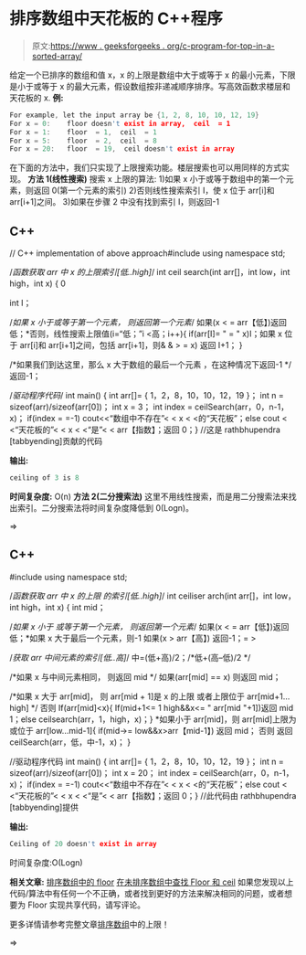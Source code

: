 # 排序数组中天花板的 C++程序

> 原文:[https://www . geeksforgeeks . org/c-program-for-top-in-a-sorted-array/](https://www.geeksforgeeks.org/c-program-for-ceiling-in-a-sorted-array/)

给定一个已排序的数组和值 x，x 的上限是数组中大于或等于 x 的最小元素，下限是小于或等于 x 的最大元素，假设数组按非递减顺序排序。写高效函数求楼层和天花板的 x.
**例:**

```cpp
For example, let the input array be {1, 2, 8, 10, 10, 12, 19}
For x = 0:    floor doesn't exist in array,  ceil  = 1
For x = 1:    floor  = 1,  ceil  = 1
For x = 5:    floor  = 2,  ceil  = 8
For x = 20:   floor  = 19,  ceil doesn't exist in array
```

在下面的方法中，我们只实现了上限搜索功能。楼层搜索也可以用同样的方式实现。
**方法 1(线性搜索)**
搜索 x 上限的算法:
1)如果 x 小于或等于数组中的第一个元素，则返回 0(第一个元素的索引)
2)否则线性搜索索引 I，使 x 位于 arr[i]和 arr[i+1]之间。
3)如果在步骤 2 中没有找到索引 I，则返回-1

## C++

// C++ implementation of above approach#include <bits stdc="">using namespace std;

/*函数获取 arr 中 x 的上限索引[低..high]*/
int ceil search(int arr[]，int low，int high，int x)
{ 0

int I；

/*如果 x 小于或等于第一个元素，
则返回第一个元素*/
如果(x < = arr【低】)返回低；*否则，线性搜索上限值(i=“低；”i <高；i++){ if(arr[I]= " = " x)I；如果 x 位于 arr[i]和 arr[i+1]之间，包括 arr[i+1]，则& & > = x)
返回 I+1；
}

/*如果我们到达这里，那么 x 大于数组的最后一个元素
，在这种情况下返回-1 */
返回-1；

/*驱动程序代码*/
int main()
{
int arr[]= { 1，2，8，10，10，12，19 }；
int n = sizeof(arr)/sizeof(arr[0])；
int x = 3；
int index = ceilSearch(arr，0，n-1，x)；
if(index = =-1)
cout<<“数组中不存在”< < x < <的“天花板”；else cout < <“天花板的”< < x < <“是”< < arr【指数】；返回 0；} //这是 rathbhupendra [tabbyending]贡献的代码

**输出:**

```cpp
ceiling of 3 is 8
```

**时间复杂度:** O(n)
**方法 2(二分搜索法)**
这里不用线性搜索，而是用二分搜索法来找出索引。二分搜索法将时间复杂度降低到 0(Logn)。

=></bits>

## C++

#include <bits stdc="">using namespace std;

/*函数获取 arr 中 x 的上限
的索引[低..high]*/
int ceiliser arch(int arr[]，int low，int high，int x)
{
int mid；

/*如果 x 小于
或等于第一个元素，
则返回第一个元素*/
如果(x < = arr【低】)返回低；*如果 x 大于最后一个元素，则-1 如果(x > arr【高】)
返回-1；= >

/*获取 arr 中间元素的索引[低..高]*/
中=(低+高)/2；/*低+(高–低)/2 */

/*如果 x 与中间元素相同，
则返回 mid */
如果(arr[mid] == x)
则返回 mid；

/*如果 x 大于 arr[mid]，
则 arr[mid + 1]是 x 的上限
或者上限位于 arr[mid+1…high] */
否则 If(arr[mid]<x){ If(mid+1<= 1 high&&x<= " arr[mid "+1])返回 mid 1；else ceilsearch(arr，1，high，x)；} *如果小于 arr[mid]，则 arr[mid]上限为或位于 arr[low...mid-1]{ if(mid->= low&&x>arr【mid-1】)
返回 mid；
否则
返回 ceilSearch(arr，低，中-1，x)；
}

//驱动程序代码
int main()
{
int arr[]= { 1，2，8，10，10，12，19 }；
int n = sizeof(arr)/sizeof(arr[0])；
int x = 20；
int index = ceilSearch(arr，0，n-1，x)；
if(index = =-1)
cout<<“数组中不存在”< < x < <的“天花板”；else cout < <“天花板的”< < x < <“是”< < arr【指数】；返回 0；} //此代码由 rathbhupendra [tabbyending]提供

**输出:**

```cpp
Ceiling of 20 doesn't exist in array 
```

时间复杂度:O(Logn)

**相关文章:**
[排序数组中的 floor](https://www.geeksforgeeks.org/floor-in-a-sorted-array/)
[在未排序数组中查找 Floor 和 ceil](https://www.geeksforgeeks.org/find-floor-ceil-unsorted-array/)
如果您发现以上代码/算法中有任何一个不正确，或者找到更好的方法来解决相同的问题，或者想要为 Floor 实现共享代码，请写评论。

更多详情请参考完整文章[排序数组](https://www.geeksforgeeks.org/ceiling-in-a-sorted-array/)中的上限！

=></bits>